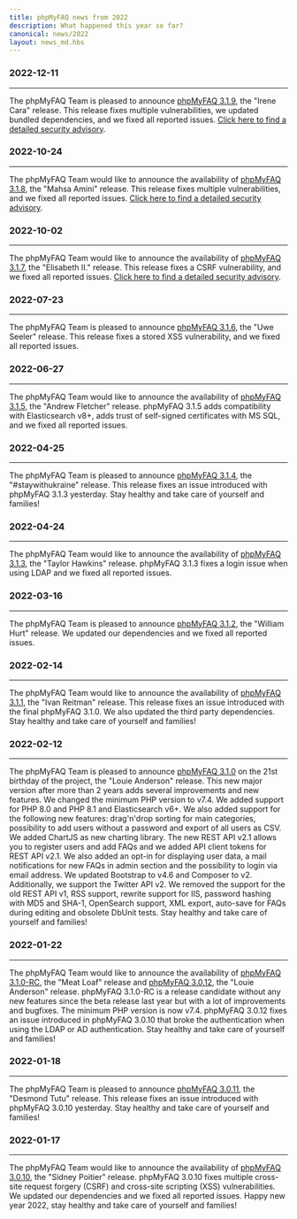 ```yaml
---
title: phpMyFAQ news from 2022
description: What happened this year so far?
canonical: news/2022
layout: news_md.hbs
---
```


### 2022-12-11

---

The phpMyFAQ Team is pleased to announce [phpMyFAQ 3.1.9](/download), the "Irene Cara" release. This release fixes
multiple vulnerabilities, we updated bundled dependencies, and we fixed all reported issues.
[Click here to find a detailed security advisory](/security/advisory-2022-12-11).

### 2022-10-24

---

The phpMyFAQ Team would like to announce the availability of [phpMyFAQ 3.1.8](/download), the "Mahsa Amini" release.
This release fixes multiple vulnerabilities, and we fixed all reported issues. [Click here to find a detailed security
advisory](/security/advisory-2022-10-24).

### 2022-10-02

---

The phpMyFAQ Team would like to announce the availability of [phpMyFAQ 3.1.7](/download), the "Elisabeth II." release.
This release fixes a CSRF vulnerability, and we fixed all reported issues. [Click here to find a detailed security
advisory](/security/advisory-2022-10-02).

### 2022-07-23

---

The phpMyFAQ Team is pleased to announce [phpMyFAQ 3.1.6](/download), the "Uwe Seeler" release. This release fixes a
stored XSS vulnerability, and we fixed all reported issues.

### 2022-06-27

---

The phpMyFAQ Team would like to announce the availability of [phpMyFAQ 3.1.5](/download), the "Andrew Fletcher" release.
phpMyFAQ 3.1.5 adds compatibility with Elasticsearch v8+, adds trust of self-signed certificates with MS SQL, and we
fixed all reported issues.

### 2022-04-25

---

The phpMyFAQ Team is pleased to announce [phpMyFAQ 3.1.4](/download), the "#staywithukraine" release. This release fixes
an issue introduced with phpMyFAQ 3.1.3 yesterday. Stay healthy and take care of yourself and families!

### 2022-04-24

---

The phpMyFAQ Team would like to announce the availability of [phpMyFAQ 3.1.3](/download), the "Taylor Hawkins" release.
phpMyFAQ 3.1.3 fixes a login issue when using LDAP and we fixed all reported issues.

### 2022-03-16

---

The phpMyFAQ Team is pleased to announce [phpMyFAQ 3.1.2](/download), the "William Hurt" release. We updated our
dependencies and we fixed all reported issues.

### 2022-02-14

---

The phpMyFAQ Team would like to announce the availability of [phpMyFAQ 3.1.1](/download), the "Ivan Reitman" release.
This release fixes an issue introduced with the final phpMyFAQ 3.1.0. We also updated the third party dependencies. Stay
healthy and take care of yourself and families!

### 2022-02-12

---

The phpMyFAQ Team is pleased to announce [phpMyFAQ 3.1.0](/download) on the 21st birthday of the project, the "Louie
Anderson" release. This new major version after more than 2 years adds several improvements and new features. We changed
the minimum PHP version to v7.4. We added support for PHP 8.0 and PHP 8.1 and Elasticsearch v6+. We also added support
for the following new features: drag'n'drop sorting for main categories, possibility to add users without a password and
export of all users as CSV. We added ChartJS as new charting library. The new REST API v2.1 allows you to register users
and add FAQs and we added API client tokens for REST API v2.1. We also added an opt-in for displaying user data, a mail
notifications for new FAQs in admin section and the possibility to login via email address. We updated Bootstrap to
v4.6 and Composer to v2. Additionally, we support the Twitter API v2. We removed the support for the old REST API v1,
RSS support, rewrite support for IIS, password hashing with MD5 and SHA-1, OpenSearch support, XML export, auto-save for
FAQs during editing and obsolete DbUnit tests. Stay healthy and take care of yourself and families!

### 2022-01-22

---

The phpMyFAQ Team would like to announce the availability of [phpMyFAQ 3.1.0-RC](/download), the "Meat Loaf" release and
[phpMyFAQ 3.0.12](/download), the "Louie Anderson" release. phpMyFAQ 3.1.0-RC is a release candidate without any new
features since the beta release last year but with a lot of improvements and bugfixes. The minimum PHP version is now
v7.4. phpMyFAQ 3.0.12 fixes an issue introduced in phpMyFAQ 3.0.10 that broke the authentication when using the LDAP or
AD authentication. Stay healthy and take care of yourself and families!

### 2022-01-18

---

The phpMyFAQ Team is pleased to announce [phpMyFAQ 3.0.11](/download), the "Desmond Tutu" release. This release fixes
an issue introduced with phpMyFAQ 3.0.10 yesterday. Stay healthy and take care of yourself and families!

### 2022-01-17

---

The phpMyFAQ Team would like to announce the availability of [phpMyFAQ 3.0.10](/download), the "Sidney Poitier" release.
phpMyFAQ 3.0.10 fixes multiple cross-site request forgery (CSRF) and cross-site scripting (XSS) vulnerabilities. We
updated our dependencies and we fixed all reported issues. Happy new year 2022, stay healthy and take care of yourself
and families!
